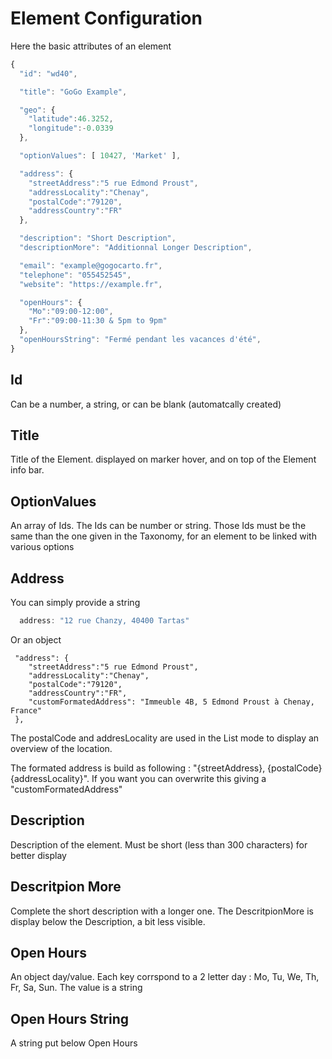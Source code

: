 Element Configuration
========
Here the basic attributes of an element

```javascript
{
  "id": "wd40",

  "title": "GoGo Example",

  "geo": {
    "latitude":46.3252,
    "longitude":-0.0339
  },

  "optionValues": [ 10427, 'Market' ],

  "address": {
    "streetAddress":"5 rue Edmond Proust",
    "addressLocality":"Chenay",
    "postalCode":"79120",
    "addressCountry":"FR"
  },

  "description": "Short Description",
  "descriptionMore": "Additionnal Longer Description",

  "email": "example@gogocarto.fr",
  "telephone": "055452545",
  "website": "https://example.fr",

  "openHours": {
    "Mo":"09:00-12:00",
    "Fr":"09:00-11:30 & 5pm to 9pm"
  },
  "openHoursString": "Fermé pendant les vacances d'été",
}
```

Id
---
Can be a number, a string, or can be blank (automatcally created)

Title
-----
Title of the Element. displayed on marker hover, and on top of the Element info bar.

OptionValues
-------
An array of Ids. The Ids can be number or string. Those Ids must be the same than the one given in the Taxonomy, for an element to be linked with various options

Address
-------
You can simply provide a string
```javascript
  address: "12 rue Chanzy, 40400 Tartas"
```
Or an object
```
 "address": {
    "streetAddress":"5 rue Edmond Proust",
    "addressLocality":"Chenay",
    "postalCode":"79120",
    "addressCountry":"FR",
    "customFormatedAddress": "Immeuble 4B, 5 Edmond Proust à Chenay, France"
 },
 ```
 The postalCode and addresLocality are used in the List mode to display an overview of the location.
 
 The formated address is build as following : "{streetAddress}, {postalCode} {addressLocality}". If you want you can overwrite this giving a "customFormatedAddress"
 
Description
-----
Description of the element. Must be short (less than 300 characters) for better display

Descritpion More
---------
Complete the short description with a longer one. The DescritpionMore is display below the Description, a bit less visible.

Open Hours
--------
An object day/value. Each key corrspond to a 2 letter day : Mo, Tu, We, Th, Fr, Sa, Sun. The value is a string

Open Hours String
---------------
A string put below Open Hours
